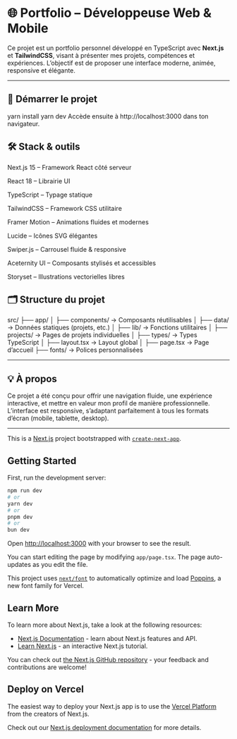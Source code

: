 # 🌐 Portfolio – Développeuse Web & Mobile

Ce projet est un portfolio personnel développé en TypeScript avec **Next.js** et **TailwindCSS**, visant à présenter mes projets, compétences et expériences. L’objectif est de proposer une interface moderne, animée, responsive et élégante.

---

## 🚀 Démarrer le projet

yarn install
yarn dev
Accède ensuite à http://localhost:3000 dans ton navigateur.

## 🛠️ Stack & outils
Next.js 15 – Framework React côté serveur

React 18 – Librairie UI

TypeScript – Typage statique

TailwindCSS – Framework CSS utilitaire

Framer Motion – Animations fluides et modernes

Lucide – Icônes SVG élégantes

Swiper.js – Carrousel fluide & responsive

Aceternity UI – Composants stylisés et accessibles

Storyset – Illustrations vectorielles libres


## 🗂️ Structure du projet

src/
├── app/
│   ├── components/         → Composants réutilisables
│   ├── data/               → Données statiques (projets, etc.)
│   ├── lib/                → Fonctions utilitaires
│   ├── projects/           → Pages de projets individuelles
│   ├── types/              → Types TypeScript
│   ├── layout.tsx          → Layout global
│   ├── page.tsx            → Page d’accueil
├── fonts/                  → Polices personnalisées

___

## 💡 À propos
Ce projet a été conçu pour offrir une navigation fluide, une expérience interactive, et mettre en valeur mon profil de manière professionnelle.
L’interface est responsive, s’adaptant parfaitement à tous les formats d’écran (mobile, tablette, desktop).

___

This is a [Next.js](https://nextjs.org) project bootstrapped with [`create-next-app`](https://nextjs.org/docs/app/api-reference/cli/create-next-app).

## Getting Started

First, run the development server:

```bash
npm run dev
# or
yarn dev
# or
pnpm dev
# or
bun dev
```

Open [http://localhost:3000](http://localhost:3000) with your browser to see the result.

You can start editing the page by modifying `app/page.tsx`. The page auto-updates as you edit the file.

This project uses [`next/font`](https://nextjs.org/docs/app/building-your-application/optimizing/fonts) to automatically optimize and load [Poppins](https://vercel.com/font), a new font family for Vercel.

## Learn More

To learn more about Next.js, take a look at the following resources:

- [Next.js Documentation](https://nextjs.org/docs) - learn about Next.js features and API.
- [Learn Next.js](https://nextjs.org/learn) - an interactive Next.js tutorial.

You can check out [the Next.js GitHub repository](https://github.com/vercel/next.js) - your feedback and contributions are welcome!

## Deploy on Vercel

The easiest way to deploy your Next.js app is to use the [Vercel Platform](https://vercel.com/new?utm_medium=default-template&filter=next.js&utm_source=create-next-app&utm_campaign=create-next-app-readme) from the creators of Next.js.

Check out our [Next.js deployment documentation](https://nextjs.org/docs/app/building-your-application/deploying) for more details.
